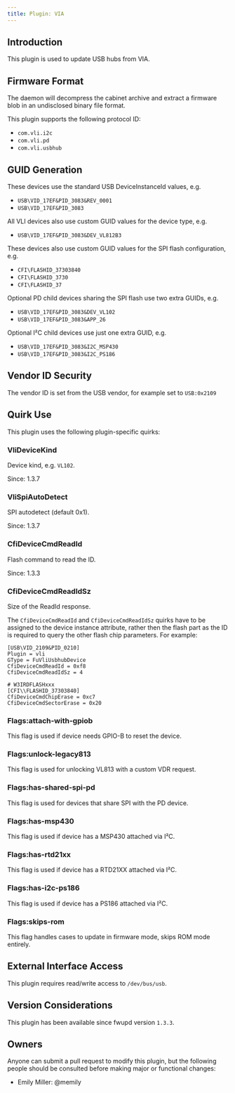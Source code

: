 ```yaml
---
title: Plugin: VIA
---
```


## Introduction

This plugin is used to update USB hubs from VIA.

## Firmware Format

The daemon will decompress the cabinet archive and extract a firmware blob in
an undisclosed binary file format.

This plugin supports the following protocol ID:

* `com.vli.i2c`
* `com.vli.pd`
* `com.vli.usbhub`

## GUID Generation

These devices use the standard USB DeviceInstanceId values, e.g.

* `USB\VID_17EF&PID_3083&REV_0001`
* `USB\VID_17EF&PID_3083`

All VLI devices also use custom GUID values for the device type, e.g.

* `USB\VID_17EF&PID_3083&DEV_VL812B3`

These devices also use custom GUID values for the SPI flash configuration, e.g.

* `CFI\FLASHID_37303840`
* `CFI\FLASHID_3730`
* `CFI\FLASHID_37`

Optional PD child devices sharing the SPI flash use two extra GUIDs, e.g.

* `USB\VID_17EF&PID_3083&DEV_VL102`
* `USB\VID_17EF&PID_3083&APP_26`

Optional I²C child devices use just one extra GUID, e.g.

* `USB\VID_17EF&PID_3083&I2C_MSP430`
* `USB\VID_17EF&PID_3083&I2C_PS186`

## Vendor ID Security

The vendor ID is set from the USB vendor, for example set to `USB:0x2109`

## Quirk Use

This plugin uses the following plugin-specific quirks:

### VliDeviceKind

Device kind, e.g. `VL102`.

Since: 1.3.7

### VliSpiAutoDetect

SPI autodetect (default 0x1).

Since: 1.3.7

### CfiDeviceCmdReadId

Flash command to read the ID.

Since: 1.3.3

### CfiDeviceCmdReadIdSz

Size of the ReadId response.

The `CfiDeviceCmdReadId` and `CfiDeviceCmdReadIdSz` quirks have to be assigned to the device
instance attribute, rather then the flash part as the ID is required to query
the other flash chip parameters. For example:

    [USB\VID_2109&PID_0210]
    Plugin = vli
    GType = FuVliUsbhubDevice
    CfiDeviceCmdReadId = 0xf8
    CfiDeviceCmdReadIdSz = 4

    # W3IRDFLASHxxx
    [CFI\\FLASHID_37303840]
    CfiDeviceCmdChipErase = 0xc7
    CfiDeviceCmdSectorErase = 0x20

### Flags:attach-with-gpiob

This flag is used if device needs GPIO-B to reset the device.

### Flags:unlock-legacy813

This flag is used for unlocking VL813 with a custom VDR request.

### Flags:has-shared-spi-pd

This flag is used for devices that share SPI with the PD device.

### Flags:has-msp430

This flag is used if device has a MSP430 attached via I²C.

### Flags:has-rtd21xx

This flag is used if device has a RTD21XX attached via I²C.

### Flags:has-i2c-ps186

This flag is used if device has a PS186 attached via I²C.

### Flags:skips-rom

This flag handles cases to update in firmware mode, skips ROM mode entirely.

## External Interface Access

This plugin requires read/write access to `/dev/bus/usb`.

## Version Considerations

This plugin has been available since fwupd version `1.3.3`.

## Owners

Anyone can submit a pull request to modify this plugin, but the following people should be
consulted before making major or functional changes:

* Emily Miller: @memily
